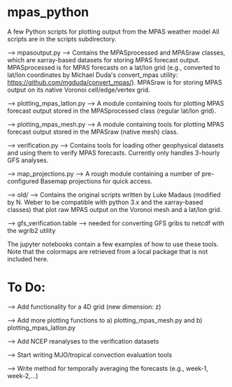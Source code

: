 mpas_python
===========

A few Python scripts for plotting output from the MPAS weather model
All scripts are in the scripts subdirectory.

--> mpasoutput.py --> Contains the MPASprocessed and MPASraw classes, which are xarray-based datasets for storing MPAS forecast output. MPASprocessed is for MPAS forecasts on a lat/lon grid (e.g., converted to lat/lon coordinates by Michael Duda's convert_mpas utility: https://github.com/mgduda/convert_mpas/). MPASraw is for storing MPAS output on its native Voronoi cell/edge/vertex grid.

--> plotting_mpas_latlon.py --> A module containing tools for plotting MPAS forecast output stored in the MPASprocessed class (regular lat/lon grid).

--> plotting_mpas_mesh.py --> A module containing tools for plotting MPAS forecast output stored in the MPASraw (native mesh) class.

--> verification.py --> Contains tools for loading other geophysical datasets and using them to verify MPAS forecasts. Currently only handles 3-hourly GFS analyses.

--> map_projections.py --> A rough module containing a number of pre-configured Basemap projections for quick access.

--> old/ --> Contains the original scripts written by Luke Madaus (modified by N. Weber to be compatible with python 3.x and the xarray-based classes) that plot raw MPAS output on the Voronoi mesh and a lat/lon grid.

--> gfs_verification.table --> needed for converting GFS gribs to netcdf with the wgrib2 utility

The jupyter notebooks contain a few examples of how to use these tools. Note that the colormaps are retrieved from a local package that is not included here.


To Do:
==========
--> Add functionality for a 4D grid (new dimension: z)

--> Add more plotting functions to a) plotting_mpas_mesh.py and b) plotting_mpas_latlon.py

--> Add NCEP reanalyses to the verification datasets

--> Start writing MJO/tropical convection evaluation tools

--> Write method for temporally averaging the forecasts (e.g., week-1, week-2,...)

